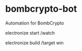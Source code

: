# bombcrypto-bot
Automation for BombCrypto

electronize start /watch 

electronize build /target win